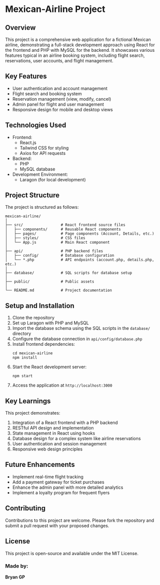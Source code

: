 # Mexican-Airline Project

## Overview

This project is a comprehensive web application for a fictional Mexican airline, demonstrating a full-stack development approach using React for the frontend and PHP with MySQL for the backend. It showcases various features typical in an airline booking system, including flight search, reservations, user accounts, and flight management.

## Key Features

- User authentication and account management
- Flight search and booking system
- Reservation management (view, modify, cancel)
- Admin panel for flight and user management
- Responsive design for mobile and desktop views

## Technologies Used

- Frontend:
  - React.js
  - Tailwind CSS for styling
  - Axios for API requests
- Backend:
  - PHP
  - MySQL database
- Development Environment:
  - Laragon (for local development)

## Project Structure

The project is structured as follows:

```
mexican-airline/
│
├── src/                 # React frontend source files
│   ├── components/      # Reusable React components
│   ├── pages/           # Page components (Account, Details, etc.)
│   ├── styles/          # CSS files
│   └── App.js           # Main React component
│
├── api/                 # PHP backend files
│   ├── config/          # Database configuration
│   └── *.php            # API endpoints (account.php, details.php, etc.)
│
├── database/            # SQL scripts for database setup
│
├── public/              # Public assets
│
└── README.md            # Project documentation
```

## Setup and Installation

1. Clone the repository
2. Set up Laragon with PHP and MySQL
3. Import the database schema using the SQL scripts in the `database/` directory
4. Configure the database connection in `api/config/database.php`
5. Install frontend dependencies:
   ```
   cd mexican-airline
   npm install
   ```
6. Start the React development server:
   ```
   npm start
   ```
7. Access the application at `http://localhost:3000`

## Key Learnings

This project demonstrates:

1. Integration of a React frontend with a PHP backend
2. RESTful API design and implementation
3. State management in React using hooks
4. Database design for a complex system like airline reservations
5. User authentication and session management
6. Responsive web design principles

## Future Enhancements

- Implement real-time flight tracking
- Add a payment gateway for ticket purchases
- Enhance the admin panel with more detailed analytics
- Implement a loyalty program for frequent flyers

## Contributing

Contributions to this project are welcome. Please fork the repository and submit a pull request with your proposed changes.

## License

This project is open-source and available under the MIT License.
### Made by:
**Bryan GP**
